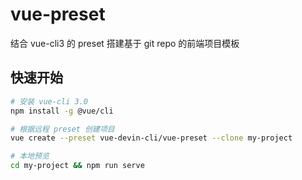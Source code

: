<!--
 * @Author: Devin Shi
 * @Email: yutian.shi@definesys.com
 * @Date: 2019-08-11 23:15:16
 * @LastEditTime: 2019-08-15 11:46:10
 * @LastEditors: Devin Shi
 * @Description: 
 -->
# vue-preset
结合 vue-cli3 的 preset 搭建基于 git repo 的前端项目模板

## 快速开始

```bash
# 安装 vue-cli 3.0
npm install -g @vue/cli

# 根据远程 preset 创建项目
vue create --preset vue-devin-cli/vue-preset --clone my-project

# 本地预览
cd my-project && npm run serve

```